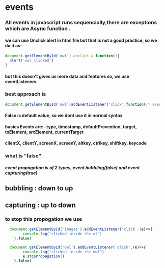 # events

### All events in javascript runs sequencially,there are exceptions which are Async function .


#### we can use Onclick alert in html file but that is not a good practice, so we do it as:
```javascript
document.getElementById('owl').onclick = function(){
  alert('owl clicked')
}
```
#### but this doesn't gives us more data and features so, we use eventListeners


### best approach is
```javascript
document.getElementById('owl')addEventListener('click',function(/* event Object */){},false)
```
#### False is default value, so we dont use it in normal syntax 

#### basics Events are:- type, timestamp, defaultPrevention, target, toElement, srcElement, currentTarget

#### clientX, clientY, screenX, screenY, altkey, ctrlkey, shiftkey, keycode


### what is "false" 
##### event propogation is of 2 types, event bubbling(false) and event capturing(true)


## bubbling : down to up
## capturing : up to down

### to stop this propogation we use
```javascript
  document.getElementById('images').addEventListener('click',(e)=>{
        console.log("clicked inside the ul")
    },false)

  document.getElementById('owl').addEventListener('click',(e)=>{
        console.log("clicked inside the owl")
        e.stopPropagation()
    },false)
```
